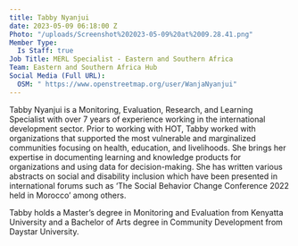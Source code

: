 ```yaml
---
title: Tabby Nyanjui
date: 2023-05-09 06:18:00 Z
Photo: "/uploads/Screenshot%202023-05-09%20at%2009.28.41.png"
Member Type:
  Is Staff: true
Job Title: MERL Specialist - Eastern and Southern Africa
Team: Eastern and Southern Africa Hub
Social Media (Full URL):
  OSM: " https://www.openstreetmap.org/user/WanjaNyanjui"
---
```


Tabby Nyanjui is a Monitoring, Evaluation, Research, and Learning Specialist with over 7 years of experience working in the international development sector. Prior to working with HOT, Tabby worked with organizations that supported the most vulnerable and marginalized communities focusing on health, education, and livelihoods.  She brings her expertise in documenting learning and knowledge products for organizations and using data for decision-making. She has written various abstracts on social and disability inclusion which have been presented in international forums such as ‘The Social Behavior Change Conference 2022 held in Morocco’ among others.

Tabby holds a Master’s degree in Monitoring and Evaluation from Kenyatta University and a Bachelor of Arts degree in Community Development from Daystar University.